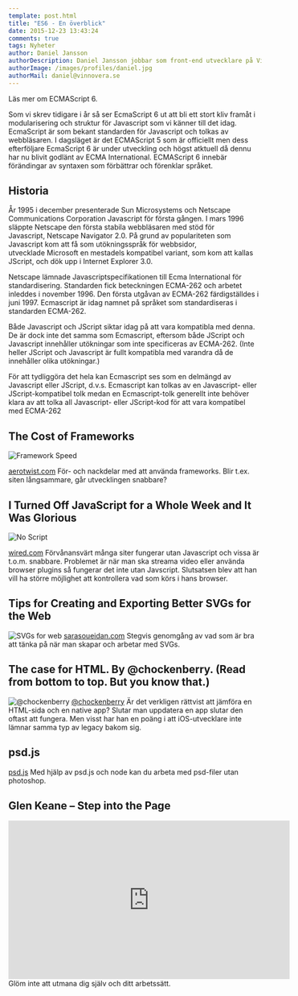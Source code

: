 ```yaml
---
template: post.html
title: "ES6 - En överblick"
date: 2015-12-23 13:43:24
comments: true
tags: Nyheter
author: Daniel Jansson
authorDescription: Daniel Jansson jobbar som front-end utvecklare på Vinnovera.
authorImage: /images/profiles/daniel.jpg
authorMail: daniel@vinnovera.se
---
```


Läs mer om ECMAScript 6.
<!--more-->


Som vi skrev tidigare i år så ser EcmaScript 6 ut att bli ett stort kliv framåt i
modularisering och struktur för Javascript som vi känner till det idag. EcmaScript 
är som bekant standarden för Javascript och tolkas av webbläsaren. I dagsläget är 
det ECMAScript 5 som är officiellt men dess efterföljare EcmaScript 6 är under 
utveckling och högst atktuell då dennu har nu blivit godlänt av ECMA International. 
ECMAScript 6 innebär förändingar av syntaxen som förbättrar och förenklar språket.

## Historia
År 1995 i december presenterade Sun Microsystems och Netscape Communications Corporation
Javascript för första gången. I mars 1996 släppte Netscape den första stabila webbläsaren 
med stöd för Javascript, Netscape Navigator 2.0. På grund av populariteten som Javascript 
kom att få som utökningsspråk för webbsidor, utvecklade Microsoft en mestadels kompatibel 
variant, som kom att kallas JScript, och dök upp i Internet Explorer 3.0.

Netscape lämnade Javascriptspecifikationen till Ecma International för standardisering. 
Standarden fick beteckningen ECMA-262 och arbetet inleddes i november 1996. Den första 
utgåvan av ECMA-262 färdigställdes i juni 1997. Ecmascript är idag namnet på språket som 
standardiseras i standarden ECMA-262. 

Både Javascript och JScript siktar idag på att vara kompatibla med denna. De är dock inte 
det samma som Ecmascript, eftersom både JScript och Javascript innehåller utökningar som 
inte specificeras av ECMA-262. (Inte heller JScript och Javascript är fullt kompatibla med 
varandra då de innehåller olika utökningar.) 

För att tydliggöra det hela kan Ecmascript ses som en delmängd av Javascript eller JScript, 
d.v.s. Ecmascript kan tolkas av en Javascript- eller JScript-kompatibel tolk medan en 
Ecmascript-tolk generellt inte behöver klara av att tolka all Javascript- eller JScript-kod 
för att vara kompatibel med ECMA-262


## The Cost of Frameworks
![Framework Speed](/images/content/posts/hittat-pa-natet-number-15/framework_speed.jpg)

[aerotwist.com][0] För- och nackdelar med att använda frameworks. Blir t.ex. siten långsammare, går utvecklingen snabbare?

## I Turned Off JavaScript for a Whole Week and It Was Glorious
![No Script](/images/content/posts/hittat-pa-natet-number-15/js.jpg)

[wired.com][1] Förvånansvärt många siter fungerar utan Javascript och vissa är t.o.m. snabbare. Problemet är när man ska streama video eller använda browser plugins så fungerar det inte utan Javscript. Slutsatsen blev att han vill ha större möjlighet att kontrollera vad som körs i hans browser.

## Tips for Creating and Exporting Better SVGs for the Web
![SVGs for web](/images/content/posts/hittat-pa-natet-number-15/svg_circle_path.jpg)
[sarasoueidan.com][2] Stegvis genomgång av vad som är bra att tänka på när man skapar och arbetar med SVGs.

## The case for HTML. By @chockenberry. (Read from bottom to top. But you know that.)
![@chockenberry](/images/content/posts/hittat-pa-natet-number-15/craig_hockenberry.png)
[@chockenberry][4] Är det verkligen rättvist att jämföra en HTML-sida och en native app? Slutar man uppdatera en app slutar den oftast att fungera. Men visst har han en poäng i att iOS-utvecklare inte lämnar samma typ av legacy bakom sig.

## psd.js
[psd.js][3] Med hjälp av psd.js och node kan du arbeta med psd-filer utan photoshop.

## Glen Keane – Step into the Page
<div class="video youtube">
	<iframe width="560" height="315" src="https://www.youtube.com/embed/GSbkn6mCfXE" frameborder="0" allowfullscreen></iframe>
</div>
Glöm inte att utmana dig själv och ditt arbetssätt.

[0]: https://aerotwist.com/blog/the-cost-of-frameworks/
[1]: http://www.wired.com/2015/11/i-turned-off-javascript-for-a-whole-week-and-it-was-glorious/
[2]: http://sarasoueidan.com/blog/svg-tips-for-designers/
[3]: https://github.com/meltingice/psd.js
[4]: https://mobile.twitter.com/zeldman/status/667846154114105344